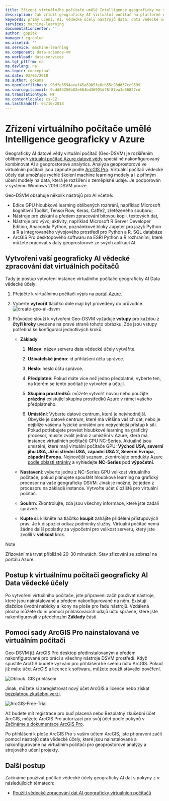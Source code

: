 ```yaml
---
title: Zřízení virtuálního počítače umělé Intelligence geograficky ve službě Azure - Azure | Microsoft Docs
description: Jak zřídit geograficky AI virtuální počítač na platformě Azure.
keywords: přímý učení, AI, vědecké účely nástrojů data, data vědecké účely virtuálního počítače, geoprostorové analytics
services: machine-learning
documentationcenter: ''
author: gopitk
manager: cgronlun
ms.assetid: ''
ms.service: machine-learning
ms.component: data-science-vm
ms.workload: data-services
ms.tgt_pltfrm: na
ms.devlang: na
ms.topic: conceptual
ms.date: 03/05/2018
ms.author: gokuma
ms.openlocfilehash: 93dfe6594aeaf45a6905fe8cb55c98dd37cc9599
ms.sourcegitcommit: 9cdd83256b82e664bd36991d78f87ea1e56827cd
ms.translationtype: MT
ms.contentlocale: cs-CZ
ms.lasthandoff: 04/16/2018
---
```

# <a name="provision-a-geo-artificial-intelligence-virtual-machine-on-azure"></a>Zřízení virtuálního počítače umělé Intelligence geograficky v Azure 

Geograficky AI datové vědy virtuální počítač (Geo-DSVM) je rozšířením oblíbených [virtuální počítač Azure datové vědy](http://aka.ms/dsvm) speciálně nakonfigurovaný kombinovat AI a geoprostorové analytics. Analýza geoprostorové ve virtuálním počítači jsou zapnuté podle [ArcGIS Pro](https://www.arcgis.com/features/index.html). Virtuální počítač vědecké účely dat umožňuje rychlé školení machine learning modely a i z přímým učení modely na data, která je rozšíření s zeměpisné údaje. Je podporován v systému Windows 2016 DSVM pouze. 

Geo-DSVM obsahuje několik nástrojů pro AI včetně:

- Edice GPU hloubkové learning oblíbených rozhraní, například Microsoft kognitivní Toolkit, TensorFlow, Keras, Caffe2, zřetězeného souboru; 
- Nástroje pro získání a předem zpracování bitovou kopii, textových dat, 
- Nástroje pro vývoj aktivity, například Microsoft R Server Developer Edition, Anaconda Python, poznámkové bloky Jupyter pro jazyk Python a R a integrovaného vývojového prostředí pro Python a R, SQL databáze
- ArcGIS Pro desktopového softwaru na ESRI Python a R rozhraními, které můžete pracovat s daty geoprostorové ze svých aplikací AI. 


## <a name="create-your-geo-ai-data-science-vm"></a>Vytvoření vaší geograficky AI vědecké zpracování dat virtuálních počítačů

Tady je postup vytvoření instance virtuálního počítače geograficky AI Data vědecké účely: 


1. Přejděte k virtuálnímu počítači výpis na [portál Azure](https://ms.portal.azure.com/#create/microsoft-ads.geodsvmwindows).
2. Vyberte **vytvořit** tlačítko dole mají být provedeny do průvodce.
![create-geo-ai-dsvm](./media/provision-geo-ai-dsvm/Create-Geo-AI.png)
3. Průvodce slouží k vytvoření Geo-DSVM vyžaduje **vstupy** pro každou z **čtyři kroky** uvedené na pravé straně tohoto obrázku. Zde jsou vstupy potřebná ke konfiguraci jednotlivých kroků:



   - **Základy**

      1. **Název**: název serveru data vědecké účely vytváříte.

      2. **Uživatelské jméno**: id přihlášení účtu správce.

      3. **Heslo**: heslo účtu správce.

      4. **Předplatné**: Pokud máte více než jedno předplatné, vyberte ten, na kterém se tento počítač je vytvořen a účtují.

      5. **Skupina prostředků**: můžete vytvořit novou nebo použijte **prázdný** existující skupina prostředků Azure v rámci vašeho předplatného.

      6. **Umístění**: Vyberte datové centrum, která je nejvhodnější. Obvykle je datové centrum, které má většina vašich dat, nebo je nejblíže vašemu fyzické umístění pro nejrychlejší přístup k síti. Pokud potřebujete provést hloubkové learning na grafický procesor, musíte zvolit jedno z umístění v Azure, která má instance virtuálních počítačů GPU NC-Series. Aktuálně jsou umístění, které mají virtuální počítače GPU: **Východ USA, severní jihu USA, Jižní střední USA, západní USA 2, Severní Evropa, západní Evropa**. Nejnovější seznam, zkontrolujte [produkty Azure podle oblasti stránky](https://azure.microsoft.com/regions/services/) a vyhledejte **NC-Series** pod **výpočetní**. 


   - **Nastavení**: vyberte jednu z NC-Series GPU velikost virtuálního počítače, pokud plánujete spouštět hloubkové learning na grafický procesor na vaše geograficky DSVM. Jinak je možné, že jeden z procesoru na základě instance.  Vytvořte účet úložiště pro virtuální počítač. 
   
   - **Souhrn**: Zkontrolujte, zda jsou všechny informace, které jste zadali správné.

   - **Kupte si**: klikněte na tlačítko **koupit** zahájíte přidělení přístupových práv. Je k dispozici odkaz podmínky služby. Virtuální počítač nemá žádné další poplatky za výpočetní pro velikost serveru, který jste zvolili v **velikost** krok. 

>[!NOTE]
> Zřizování má trvat přibližně 20-30 minutách. Stav zřizování se zobrazí na portálu Azure.


## <a name="how-to-access-the-geo-ai-data-science-virtual-machine"></a>Postup k virtuálnímu počítači geograficky AI Data vědecké účely

Po vytvoření virtuálního počítače, jste připraveni začít používat nástroje, které jsou nainstalované a předem nakonfigurované na něm. Existují dlaždice úvodní nabídky a ikony na ploše pro řadu nástrojů. Vzdálená plocha můžete do ní pomocí přihlašovacích údajů účtu správce, které jste nakonfigurovali v předchozím **Základy** části. 


## <a name="using-arcgis-pro-installed-in-the-vm"></a>Pomocí sady ArcGIS Pro nainstalovaná ve virtuálním počítači

Geo-DSVM již ArcGIS Pro desktop předinstalovaným a předem nakonfigurované pro práci s všechny nástroje DSVM prostředí. Když spustíte ArcGIS budete vyzváni pro přihlášení ke svému účtu ArcGIS. Pokud již máte účet ArcGIS a licence k softwaru, můžete použít stávající pověření.  

![Oblouk. GIS přihlášení](./media/provision-geo-ai-dsvm/ArcGISLogon.png)

Jinak, můžete si zaregistrovat nový účet ArcGIS a licence nebo získat [bezplatnou zkušební verzi](https://www.arcgis.com/features/free-trial.html). 

![ArcGIS-Free-Trial](./media/provision-geo-ai-dsvm/ArcGIS-Free-Trial.png)

Až budete mít registrace pro buď placená nebo Bezplatný zkušební účet ArcGIS, můžete ArcGIS Pro autorizaci pro svůj účet podle pokynů v [Začínáme s dokumentace ArcGIS Pro](http://www.esri.com/library/brochures/getting-started-with-arcgis-pro.pdf). 

Po přihlášení k ploše ArcGIS Pro s vaším účtem ArcGIS, jste připraveni začít pomocí nástrojů data vědecké účely, které jsou nainstalované a nakonfigurované na virtuálním počítači pro geoprostorové analýzy a strojového učení projekty.

## <a name="next-steps"></a>Další postup

Začínáme používat počítač vědecké účely geograficky AI dat s pokyny z v následujících tématech:

* [Použití vědecké zpracování dat AI geograficky virtuálních počítačů](use-geo-ai-dsvm.md)